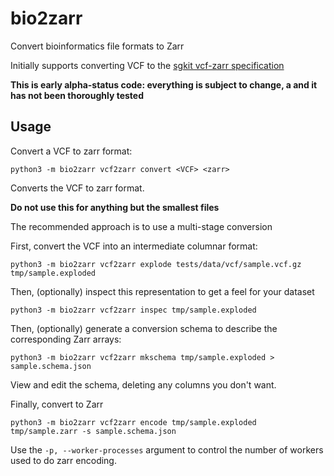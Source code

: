 # bio2zarr
Convert bioinformatics file formats to Zarr

Initially supports converting VCF to the
[sgkit vcf-zarr specification](https://github.com/pystatgen/vcf-zarr-spec/)

**This is early alpha-status code: everything is subject to change, a
and it has not been thoroughly tested**

## Usage

Convert a VCF to zarr format:

```
python3 -m bio2zarr vcf2zarr convert <VCF> <zarr>
```

Converts the VCF to zarr format.

**Do not use this for anything but the smallest files**

The recommended approach is to use a multi-stage conversion

First, convert the VCF into an intermediate columnar format:

```
python3 -m bio2zarr vcf2zarr explode tests/data/vcf/sample.vcf.gz tmp/sample.exploded
```

Then, (optionally) inspect this representation to get a feel for your dataset
```
python3 -m bio2zarr vcf2zarr inspec tmp/sample.exploded
```

Then, (optionally) generate a conversion schema to describe the corresponding
Zarr arrays:

```
python3 -m bio2zarr vcf2zarr mkschema tmp/sample.exploded > sample.schema.json
```

View and edit the schema, deleting any columns you don't want.

Finally, convert to Zarr

```
python3 -m bio2zarr vcf2zarr encode tmp/sample.exploded tmp/sample.zarr -s sample.schema.json
```

Use the ``-p, --worker-processes`` argument to control the number of workers used
to do zarr encoding.


